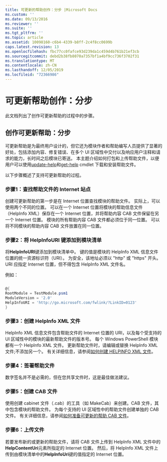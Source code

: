 ```yaml
---
title: 可更新的帮助创作：分步 |Microsoft Docs
ms.custom: ''
ms.date: 09/13/2016
ms.reviewer: ''
ms.suite: ''
ms.tgt_pltfrm: ''
ms.topic: article
ms.assetid: 10098160-c6b4-4339-b8ff-2c4f8cc0699b
caps.latest.revision: 13
ms.openlocfilehash: fbc77cc0fafce93d239da1c459d4b761b21ef3cb
ms.sourcegitcommit: debd2b38fb8070a7357bf1a4bf9cc736f3702f31
ms.translationtype: MT
ms.contentlocale: zh-CN
ms.lasthandoff: 12/05/2019
ms.locfileid: "72366986"
---
```

# <a name="updatable-help-authoring-step-by-step"></a>可更新帮助创作：分步

此文档列出了创作可更新帮助的过程中的步骤。

## <a name="authoring-updatable-help-step-by-step"></a>创作可更新帮助：分步

可更新帮助是为最终用户设计的，但它还为模块作者和帮助编写人员提供了显著的好处，包括添加内容、修复错误、在多个 UI 区域性中交付以及响应用户注释和请求的能力，长时间之后模块已寄送。 本主题介绍如何打包和上传帮助文件，以便用户可以使用[update-help](/powershell/module/Microsoft.PowerShell.Core/Update-Help)和[get-help](/powershell/module/Microsoft.PowerShell.Core/Save-Help) cmdlet 下载和安装帮助文件。

以下步骤概述了支持可更新帮助的过程。

### <a name="step-1-find-an-internet-site-for-your-help-files"></a>步骤1：查找帮助文件的 Internet 站点

创建可更新帮助的第一步是在 Internet 位置查找模块的帮助文件。 实际上，可以使用两个不同的位置。 可以在一个 Internet 位置将模块的帮助信息文件（HelpInfo XML）保存在一个 Internet 位置，并将帮助内容 CAB 文件保留在另一个 Internet 位置。 模块的所有帮助内容 CAB 文件都必须位于同一位置。 可以将不同模块的帮助内容 CAB 文件放置在同一位置。

### <a name="step-2-add-a-helpinfouri-key-to-your-module-manifest"></a>步骤2：将 HelpInfoURI 键添加到模块清单

将**HelpInfoURI**键添加到模块清单中。 键的值是模块的 HelpInfo XML 信息文件位置的统一资源标识符（URI）。 为安全，该地址必须以 "http" 或 "https" 开头。 URI 应指定 Internet 位置，但不得包含 HelpInfo XML 文件名。

例如：

```powershell

@{
RootModule = TestModule.psm1
ModuleVersion = '2.0'
HelpInfoURI = 'http://go.microsoft.com/fwlink/?LinkID=0123'
}
```

### <a name="step-3-create-a-helpinfo-xml-file"></a>步骤3：创建 HelpInfo XML 文件

HelpInfo XML 信息文件包含帮助文件的 Internet 位置的 URI，以及每个受支持的 UI 区域性中的模块的最新帮助文件的版本号。 每个 Windows PowerShell 模块都有一个 HelpInfo XML 文件。 更新帮助文件时，请编辑或替换 HelpInfo XML 文件;不添加另一个。 有关详细信息，请参阅[如何创建 HELPINFO XML 文件](./how-to-create-a-helpinfo-xml-file.md)。

### <a name="step-4-sign-your-help-files"></a>步骤4：签署帮助文件

数字签名并不是必需的，但在您共享文件时，这是最佳做法建议。

### <a name="step-5-create-cab-files"></a>步骤5：创建 CAB 文件

使用创建 cabinet 文件（.cab）的工具（如 MakeCab）来创建。CAB 文件，其中包含模块的帮助文件。 为每个支持的 UI 区域性中的帮助文件创建单独的 CAB 文件。 有关详细信息，请参阅[如何准备可更新的帮助 CAB 文件](./how-to-prepare-updatable-help-cab-files.md)。

### <a name="step-6-upload-your-files"></a>步骤6：上传文件

若要发布新的或更新的帮助文件，请将 CAB 文件上传到 HelpInfo XML 文件中的**HelpContentUri**元素所指定的 Internet 位置。 然后，将 HelpInfo XML 文件上传到由模块清单中的**HelpInfoUri**键的值指定的 Internet 位置。
